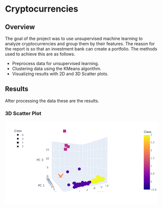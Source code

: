 # Cryptocurrencies
## Overview
The goal of the project was to use unsupervised machine learning to analyze cryptocurrencies and group them by their features. The reason for the report is so that an investment bank can create a portfolio. The methods used to achieve this are as follows.
* Preprocess data for unsupervised learning.
* Clustering data using the KMeans algorithm.
* Visualizing results with 2D and 3D Scatter plots.
## Results
After processing the data these are the results.
### 3D Scatter Plot
![pic3](https://github.com/peterthepage/Cryptocurrencies/blob/main/Resources/Capture1.PNG)
